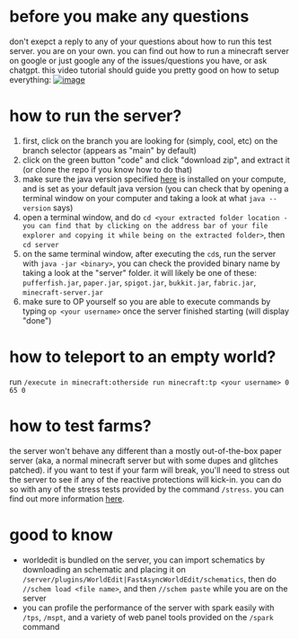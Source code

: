 # before you make any questions
don't exepct a reply to any of your questions about how to run this test server. you are on your own. you can find out how to run a minecraft server on google or just google any of the issues/questions you have, or ask chatgpt. this video tutorial should guide you pretty good on how to setup everything:
[![image](https://github.com/user-attachments/assets/a363c04c-9e26-4a41-9d48-0e1c745ce69b)](https://youtu.be/di6s3Q7b_vg)


# how to run the server?
1. first, click on the branch you are looking for (simply, cool, etc) on the branch selector (appears as "main" by default)
2. click on the green button "code" and click "download zip", and extract it (or clone the repo if you know how to do that)
3. make sure the java version specified [here](https://docs.papermc.io/paper/getting-started) is installed on your compute, and is set as your default java version (you can check that by opening a terminal window on your computer and taking a look at what ``java --version`` says)
4. open a terminal window, and do ``cd <your extracted folder location - you can find that by clicking on the address bar of your file explorer and copying it while being on the extracted folder>``, then ``cd server``
5. on the same terminal window, after executing the ``cd``s, run the server with ``java -jar <binary>``, you can check the provided binary name by taking a look at the "server" folder. it will likely be one of these: ``pufferfish.jar``, ``paper.jar``, ``spigot.jar``, ``bukkit.jar``, ``fabric.jar``, ``minecraft-server.jar``
6. make sure to OP yourself so you are able to execute commands by typing ``op <your username>`` once the server finished starting (will display "done")

# how to teleport to an empty world?
run ``/execute in minecraft:otherside run minecraft:tp <your username> 0 65 0``

# how to test farms?
the server won't behave any different than a mostly out-of-the-box paper server (aka, a normal minecraft server but with some dupes and glitches patched). if you want to test if your farm will break, you'll need to stress out the server to see if any of the reactive protections will kick-in. you can do so with any of the stress tests provided by the command ``/stress``. you can find out more information [here](https://www.spigotmc.org/resources/stress.79374/).

# good to know
- worldedit is bundled on the server, you can import schematics by downloading an schematic and placing it on ``/server/plugins/WorldEdit|FastAsyncWorldEdit/schematics``, then do ``//schem load <file name>``, and then ``//schem paste`` while you are on the server
- you can profile the performance of the server with spark easily with ``/tps``, ``/mspt``, and a variety of web panel tools provided on the ``/spark`` command
